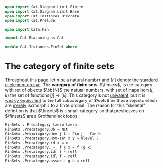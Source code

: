 ```agda
open import Cat.Diagram.Limit.Finite
open import Cat.Diagram.Limit.Base
open import Cat.Instances.Discrete
open import Cat.Prelude

open import Data.Fin

import Cat.Reasoning as Cat

module Cat.Instances.FinSet where
```

# The category of finite sets

Throughout this page, let $n$ be a natural number and $[n]$ denote the
[standard $n$-element ordinal]. The **category of finite sets**,
$\finsets$, is the category with set of objects $\bb{N}$ the natural
numbers, with set of maps $\hom(j,k)$ the set of functions $[j] \to
[k]$. This category is not [univalent], but it is [weakly equivalent] to the
full subcategory of $\sets$ on those objects which are [merely]
isomorphic to a finite ordinal. The reason for this "skeletal"
definition is that $\finsets$ is a small category, so that presheaves on
$\finsets$ are a [Grothendieck topos].

[standard $n$-element ordinal]: Data.Fin.html
[univalent]: Cat.Univalent.html
[weakly equivalent]: Cat.Functor.Equivalence.html#between-categories
[merely]: 1Lab.HIT.Truncation.html
[Grothendieck topos]: Topoi.Base.html

```agda
FinSets : Precategory lzero lzero
FinSets .Precategory.Ob = Nat
FinSets .Precategory.Hom j k = Fin j → Fin k
FinSets .Precategory.Hom-set x y = hlevel 2
FinSets .Precategory.id x = x
FinSets .Precategory._∘_ f g x = f (g x)
FinSets .Precategory.idr f = refl
FinSets .Precategory.idl f = refl
FinSets .Precategory.assoc f g h = refl
```
